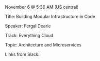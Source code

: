 November 6 @ 5:30 AM (US central)

Title: Building Modular Infrastructure in Code

Speaker: Fergal Dearle

Track: Everything Cloud

Topic: Architecture and Microservices

Links from Slack:

